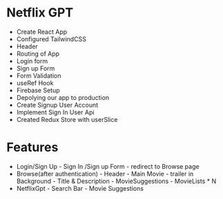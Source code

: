 # Netflix GPT
- Create React App
- Configured TailwindCSS
- Header
- Routing of App
- Login form
- Sign up Form
- Form Validation
- useRef Hook
- Firebase Setup
- Depolying our app to production
- Create Signup User Account
- Implement Sign In User Api
- Created Redux Store with userSlice


# Features
- Login/Sign Up
      - Sign In /Sign up Form
      - redirect to Browse page
- Browse(after authentication)
      - Header
      - Main Movie
            - trailer in Background
            - Title & Description
            - MovieSuggestions
                    - MovieLists * N
- NetflixGpt
       - Search Bar
       - Movie Suggestions 